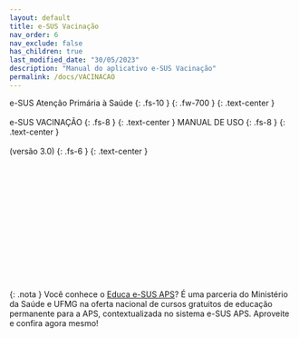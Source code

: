 ```yaml
---
layout: default
title: e-SUS Vacinação
nav_order: 6
nav_exclude: false
has_children: true
last_modified_date: "30/05/2023"
description: "Manual do aplicativo e-SUS Vacinação"
permalink: /docs/VACINACAO
---
```



e-SUS Atenção Primária à Saúde
{: .fs-10 }
{: .fw-700 }
{: .text-center }
<br>
<br>
e-SUS VACINAÇÃO
{: .fs-8 }
{: .text-center }
MANUAL DE USO
{: .fs-8 }
{: .text-center }
<br>
<br>
(versão 3.0)
{: .fs-6 }
{: .text-center }
<br>
<br>
<br>
<br>
<br>
<br>
<br>
<br>
<br>
<br>
<br>
<br>
<br>
<br>

{: .nota }
Você conhece o [Educa e-SUS APS](https://educaesusaps.medicina.ufmg.br/)? É uma parceria do Ministério da Saúde e UFMG na oferta nacional de cursos gratuitos de educação permanente para a APS, contextualizada no sistema e-SUS APS. Aproveite e confira agora mesmo!
